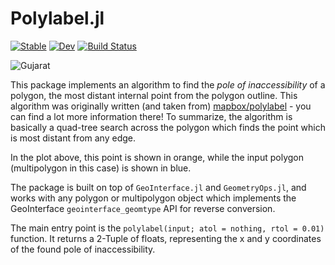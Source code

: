 # Polylabel.jl

[![Stable](https://img.shields.io/badge/docs-stable-blue.svg)](https://asinghvi17.github.io/Polylabel.jl/stable/)
[![Dev](https://img.shields.io/badge/docs-dev-blue.svg)](https://asinghvi17.github.io/Polylabel.jl/dev/)
[![Build Status](https://github.com/asinghvi17/Polylabel.jl/actions/workflows/CI.yml/badge.svg?branch=main)](https://github.com/asinghvi17/Polylabel.jl/actions/workflows/CI.yml?query=branch%3Amain)

![Gujarat](https://user-images.githubusercontent.com/32143268/214836992-7ff8b5d6-1a15-4655-a13d-bb12c04b4ce1.png)

This package implements an algorithm to find the _pole of inaccessibility_ of a polygon, the most distant internal point from the polygon outline.  This algorithm was originally written (and taken from) [mapbox/polylabel](https://github.com/mapbox/polylabel) - you can find a lot more information there!  To summarize, the algorithm is basically a quad-tree search across the polygon which finds the point which is most distant from any edge.  

In the plot above, this point is shown in orange, while the input polygon (multipolygon in this case) is shown in blue. 

The package is built on top of `GeoInterface.jl` and `GeometryOps.jl`, and works with any polygon or multipolygon object which implements the GeoInterface `geointerface_geomtype` API for reverse conversion.  

The main entry point is the `polylabel(input; atol = nothing, rtol = 0.01)` function.  It returns a 2-Tuple of floats, representing the x and y coordinates of the found pole of inaccessibility.
